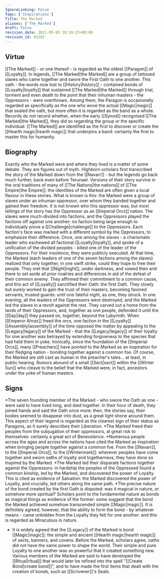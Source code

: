 ```yaml
---
IgnoreLinking: False
Tags: ['Inspirations']
Title: The Marked
aliases: ['The_Marked']
draft: False
revision_date: 2021-05-03 18:10:23+00:00
revision_id: 83292
---
```


## Virtue
[[The Marked]] - or one thereof - is regarded as the oldest [[Paragon]] of [[Loyalty]]. In legends, [[The Marked|the Marked]] are a group of tattooed slaves who came together and swore the First Oath to one another. This oath - the words now lost to [[History|history]] - contained bonds of [[Loyalty|loyalty]] that sustained [[The Marked|the Marked]] through trial, torment and even death to the point that their inhuman masters - the Oppressors - were overthrown.
Among them, the Paragon is occasionally regarded as specifically as the one who wove the actual [[Magic|magic]] that sealed the oath, but more often it is regarded as the band as a whole. Records do not record whether, when the early [[Synod]] recognised [[The Marked|the Marked]], they did so regarding the group or the specific individual.
[[The Marked]] are identified as the first to discover or create the [[Hearth magic|hearth magic]] that underpins a band: certainly the first to master this for humanity.
## Biography
Exactly who the Marked were and where they lived is a matter of some debate. They are figures out of myth. Highborn scholars first transcribed the story of the Marked down from the [[Navarr]] - but the legends go back much further, back even before Terunael. Versions of their story survive in the oral traditions of many of [[The Nations|the nations]] of [[The Empire|the Empire]]: the identities of the Marked are often given a local flavour in these stories.
What is known is this: the Marked were a group of slaves under an inhuman oppressor, over whom they banded together and gained their freedom. It is not known who this oppressor was, but most tellings of the story has the Oppressor as an [[Imperial Orcs]] nation. The slaves were much-divided into factions, and the Oppressors played the factions off against one another: no faction being large enough to individually prove a [[Challenge|challenge]] to the Oppressors. Each faction's face was marked with a different symbol by the Oppressors, to emphasize their difference.
Once, one among the slaves - a charismatic leader who eschewed all factional [[Loyalty|loyalty]], and spoke of a unification of the divided peoples - killed one of the leader of the Oppressors. For their insolence, they were publicly executed.
At that time, the Marked (each leaders of one of the seven factions among the slaves) realized that only together, in one swift strike, could they hope to free their people. They met that [[Night|night]], under darkness, and vowed then and there to set aside all prior rivalries and differences in aid of the defeat of their common enemy. They affirmed their commitment to a common cause, and this act of [[Loyalty]] sanctified their Oath: the first Oath.
They slowly but surely worked to gain the trust of their masters, becoming favored servants, trusted guards: until one fateful night, as one, they struck. In one evening, all the leaders of the Oppressors were destroyed, and the Marked led the slaves in a revolt against the rest. They carved out a home from the lands of their Oppressors, and, together as one people, defended it until the [[Day|day]] they passed on, together, beyond the Labyrinth.
When [[Emperor Ahraz]] freed the orcs, one faction in the [[Loyalty]] [[Assembly|assembly]] of the time opposed the matter by appealing to the [[Legacy|legacy]] of the Marked - that the [[Legacy|legacy]] of their loyalty for one another was betrayed by extending forgiveness to the species that had held them in yoke. Ironically, since the foundation of the [[Imperial Orcs]], many [[Preachers]] have pointed to the Marked as an inspiration for their fledging nation - bonding together against a common foe. Of course, the Marked are still cast as human in the preacher's tales... at least, in public hearing. Rumors abound of a small [[Sect|sect]] within the [[Winter Sun]] who cleave to the belief that the Marked were, in fact, ancestors under the yoke of human masters.
## Signs
*The seven founding member of the Marked - who swore the Oath as one - were said to have lived long, and died together. In their hour of death, they joined hands and said the Oath once more: then, the stories say, their bodies seemed to disappear into dust, as a great light shone around them. This aspect of their legend is regarded as the clearest sign of their status as Paragons, as it surely describes their Liberation.
*The Marked freed their peoples from the subjugation of their oppressors, at great risk to themselves: certainly a great act of Benevolence.
*Numerous people across the ages and across the nations have cited the Marked as inspiration when bringing people together against a common foe. From the [[Navarr]], to the [[Imperial Orcs]], to the [[Wintermark]]: wherever peoples have come together and sworn oaths of loyalty and togetherness, they have done so Inspired by the Marked.
*The Marked led their disparate factions together against the Oppressors: in hardship the peoples of the Oppressed found a common kinship, led by  the Marked, and discovered the power of Loyalty. This is cited as evidence of Salvation: the Marked discovered the power of Loyalty, and crucially, led others along the same path.
*The precise nature of the bond created by the first Oath is disputed: was it magical in nature, or somehow more spiritual? Scholars point to the fundamental nature as bonds as magical things as evidence of the former: some suggest that the bond the Marked achieved somehow transcended simple [[Magic|magic]]. It is definitely agreed, however, that the ability to form the bond - by whatever means - came unbidden from the Loyalty they felt for one another: and this is regarded as Miraculous in nature.
* It is widely agreed that the [[Legacy]] of the Marked is bond [[Magic|magic]]: the simple and ancient [[Hearth magic|hearth magic]] of sects, banners, and covens. Before the Marked, scholars agree, oaths did not have the same power to shape the world. Their simple and pure Loyalty to one another was so powerful that it created something new. Various members of the Marked are said to have developed the [[Ritual|ritual]] that would later be refined into the spell "[[Create Bond|create bond]]", and to have made the first items that dealt with the creation of bonds, such as [[Scrivener]]'s Seals.
